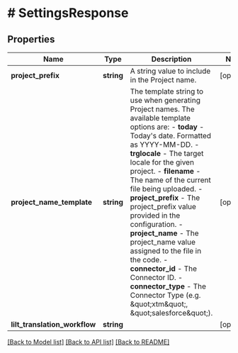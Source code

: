 # # SettingsResponse

## Properties

Name | Type | Description | Notes
------------ | ------------- | ------------- | -------------
**project_prefix** | **string** | A string value to include in the Project name. | [optional]
**project_name_template** | **string** | The template string to use when generating Project names.  The available template options are:  - **today** - Today&#39;s date. Formatted as YYYY-MM-DD. - **trglocale** - The target locale for the given project. - **filename** - The name of the current file being uploaded. - **project_prefix** - The project_prefix value provided in the   configuration. - **project_name** - The project_name value assigned to the file in   the code. - **connector_id** - The Connector ID. - **connector_type** - The Connector Type (e.g. \&quot;xtm\&quot;, \&quot;salesforce\&quot;). | [optional]
**lilt_translation_workflow** | **string** |  | [optional]

[[Back to Model list]](../../README.md#models) [[Back to API list]](../../README.md#endpoints) [[Back to README]](../../README.md)
